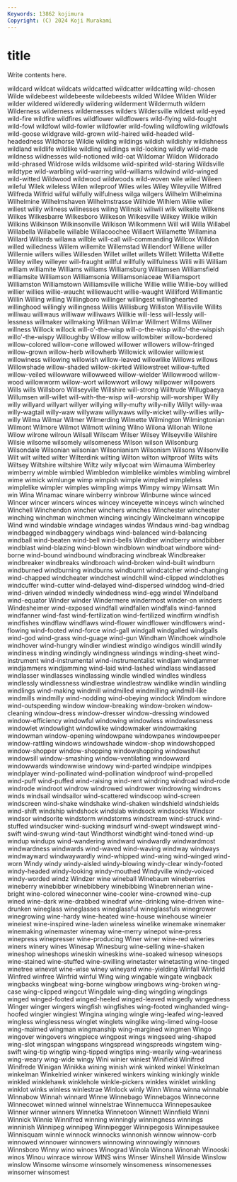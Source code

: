 ```yaml
---
Keywords: 13862 kojimura
Copyright: (C) 2024 Koji Murakami
---
```


# title

Write contents here.



wildcard wildcat wildcats wildcatted wildcatter wildcatting wild-chosen Wilde wildebeest
wildebeeste wildebeests wilded Wildee Wilden Wilder wilder wildered wilderedly wildering
wilderment Wildermuth wildern Wilderness wilderness wildernesses wilders Wildersville wildest wild-eyed
wild-fire wildfire wildfires wildflower wildflowers wild-flying wild-fought wild-fowl wildfowl wild-fowler
wildfowler wild-fowling wildfowling wildfowls wild-goose wildgrave wild-grown wild-haired wild-headed wild-headedness
Wildhorse Wildie wilding wildings wildish wildishly wildishness wildland wildlife wildlike
wildling wildlings wild-looking wildly wild-made wildness wildnesses wild-notioned wild-oat Wildomar
Wildon Wildorado wild-phrased Wildrose wilds wildsome wild-spirited wild-staring Wildsville wildtype
wild-warbling wild-warring wild-williams wildwind wild-winged wild-witted Wildwood wildwood wildwoods wild-woven
wile wiled Wileen wileful Wilek wileless Wilen wileproof Wiles wiles
Wiley Wileyville Wilfred Wilfreda Wilfrid wilful wilfully wilfulness wilga wilgers
Wilhelm Wilhelmina Wilhelmine Wilhelmshaven Wilhelmstrasse Wilhide Wilhlem Wilie wilier wiliest
wilily wiliness wilinesses wiling Wilinski wiliwili wilk wilkeite Wilkens Wilkes
Wilkesbarre Wilkesboro Wilkeson Wilkesville Wilkey Wilkie wilkin Wilkins Wilkinson Wilkinsonville
Wilkison Wilkommenn Will will Willa Willabel Willabella Willabelle willable Willacoochee
Willaert Willamette Willamina Willard Willards willawa willble will-call will-commanding Willcox
Willdon willed willedness Willem willemite Willemstad Willendorf Willene willer Willernie
willers willes Willesden Willet willet willets Willett Willetta Willette Willey
willey willeyer will-fraught willful willfully willfulness Willi willi William william
williamite Williams williams Williamsburg Williamsen Williamsfield williamsite Williamson Williamsonia Williamsoniaceae
Williamsport Williamston Williamstown Williamsville williche Willie willie Willie-boy willied willier
willies willie-waucht williewaucht willie-waught Williford Willimantic Willin Willing willing Willingboro
willinger willingest willinghearted willinghood willingly willingness Willis Willisburg Williston Willisville
Willits williwau williwaus williwaw williwaws Willkie will-less will-lessly will-lessness willmaker
willmaking Willman Willmar Willmert Willms Willner willness Willock willock will-o'-the-wisp
will-o-the-wisp willo'-the-wispish willo'-the-wispy Willoughby Willow willow willowbiter willow-bordered willow-colored willow-cone
willowed willower willowers willow-fringed willow-grown willow-herb willowherb Willowick willowier willowiest
willowiness willowing willowish willow-leaved willowlike Willows willows Willowshade willow-shaded willow-skirted
Willowstreet willow-tufted willow-veiled willowware willowweed willow-wielder Willowwood willow-wood willowworm willow-wort
willowwort willowy willpower willpowers Wills wills Willsboro Willseyville Willshire will-strong
Willtrude Willugbaeya Willumsen will-willet will-with-the-wisp will-worship will-worshiper Willy willy willyard
willyart willyer willying willy-mufty willy-nilly Willyt willy-waa willy-wagtail willy-waw willywaw
willywaws willy-wicket willy-willies willy-willy Wilma Wilmar Wilmer Wilmerding Wilmette Wilmington
Wilmingtonian Wilmont Wilmore Wilmot Wilmott wilning Wilno Wilona Wilonah Wilone
Wilow wilrone wilroun Wilsall Wilscam Wilser Wilsey Wilseyville Wilshire Wilsie
wilsome wilsomely wilsomeness Wilson wilson Wilsonburg Wilsondale Wilsonian wilsonian Wilsonianism
Wilsonism Wilsons Wilsonville Wilt wilt wilted wilter Wilterdink wilting Wilton
wilton wiltproof Wilts wilts Wiltsey Wiltshire wiltshire Wiltz wily wilycoat
wim Wimauma Wimberley wimberry wimble wimbled Wimbledon wimblelike wimbles wimbling
wimbrel wime wimick wimlunge wimp wimpish wimple wimpled wimpleless wimplelike
wimpler wimples wimpling wimps Wimpy wimpy Wimsatt Win win Wina
Winamac winare winberry winbrow Winburne wince winced Wincer wincer wincers
winces wincey winceyette winceys winch winched Winchell Winchendon wincher winchers
winches Winchester winchester winching winchman winchmen wincing wincingly Winckelmann wincopipe
Wind wind windable windage windages windas Windaus wind-bag windbag windbagged
windbaggery windbags wind-balanced wind-balancing windball wind-beaten wind-bell wind-bells Windber windberry
windbibber windblast wind-blazing wind-blown windblown windboat windbore wind-borne wind-bound windbound
windbracing windbreak Windbreaker windbreaker windbreaks windbroach wind-broken wind-built windburn windburned
windburning windburns windburnt windcatcher wind-changing wind-chapped windcheater windchest windchill wind-clipped
windclothes windcuffer wind-cutter wind-delayed wind-dispersed winddog wind-dried wind-driven winded windedly
windedness wind-egg windel Windelband wind-equator Winder winder Windermere windermost winder-on
winders Windesheimer wind-exposed windfall windfallen windfalls wind-fanned windfanner wind-fast wind-fertilization
wind-fertilized windfirm windfish windfishes windflaw windflaws wind-flower windflower windflowers wind-flowing
wind-footed wind-force wind-gall windgall windgalled windgalls wind-god wind-grass wind-guage wind-gun
Windham Windhoek windhole windhover wind-hungry windier windiest windigo windigos windill
windily windiness winding windingly windingness windings winding-sheet wind-instrument wind-instrumental wind-instrumentalist
windjam windjammer windjammers windjamming wind-laid wind-lashed windlass windlassed windlasser windlasses
windlassing windle windled windles windless windlessly windlessness windlestrae windlestraw windlike
windlin windling windlings wind-making windmill windmilled windmilling windmill-like windmills windmilly
wind-nodding wind-obeying windock Windom windore wind-outspeeding window window-breaking window-broken window-cleaning
window-dress window-dresser window-dressing windowed window-efficiency windowful windowing windowless windowlessness windowlet
windowlight windowlike windowmaker windowmaking windowman window-opening windowpane windowpanes windowpeeper window-rattling
windows windowshade window-shop windowshopped window-shopper window-shopping windowshopping windowshut windowsill window-smashing
window-ventilating windowward windowwards windowwise windowy wind-parted windpipe windpipes windplayer wind-pollinated
wind-pollination windproof wind-propelled wind-puff wind-puffed wind-raising wind-rent windring windroad wind-rode
windrode windroot windrow windrowed windrower windrowing windrows winds windsail windsailor
wind-scattered windscoop wind-screen windscreen wind-shake windshake wind-shaken windshield windshields wind-shift
windship windshock windslab windsock windsocks Windsor windsor windsorite windstorm windstorms
windstream wind-struck wind-stuffed windsucker wind-sucking windsurf wind-swept windswept wind-swift wind-swung
wind-taut Windthorst windtight wind-toned wind-up windup windups wind-wandering windward windwardly
windwardmost windwardness windwards wind-waved wind-waving windway windways windwayward windwaywardly wind-whipped
wind-wing wind-winged wind-worn Windy windy windy-aisled windy-blowing windy-clear windy-footed windy-headed
windy-looking windy-mouthed Windyville windy-voiced windy-worded windz Windzer wine wineball Winebaum
wineberries wineberry winebibber winebibbery winebibbing Winebrennerian wine-bright wine-colored wineconner wine-cooler
wine-crowned wine-cup wined wine-dark wine-drabbed winedraf wine-drinking wine-driven wine-drunken wineglass
wineglasses wineglassful wineglassfuls winegrower winegrowing wine-hardy wine-heated wine-house winehouse wineier
wineiest wine-inspired wine-laden wineless winelike winemake winemaker winemaking winemaster winemay
wine-merry winepot wine-press winepress winepresser wine-producing Winer winer wine-red wineries
winers winery wines Winesap Winesburg wine-selling wine-shaken wineshop wineshops wineskin
wineskins wine-soaked winesop winesops wine-stained wine-stuffed wine-swilling winetaster winetasting wine-tinged
winetree winevat wine-wise winey wineyard wine-yielding Winfall Winfield Winfred winfree
Winfrid winful Wing wing wingable wingate wingback wingbacks wingbeat wing-borne
wingbow wingbows wing-broken wing-case wing-clipped wingcut Wingdale wing-ding wingding wingdings
winged winged-footed winged-heeled winged-leaved wingedly wingedness Winger winger wingers wingfish
wingfishes wing-footed winghanded wing-hoofed wingier wingiest Wingina winging wingle wing-leafed
wing-leaved wingless winglessness winglet winglets winglike wing-limed wing-loose wing-maimed wingman
wingmanship wing-margined wingmen Wingo wingover wingovers wingpiece wingpost wings wingseed
wing-shaped wing-slot wingspan wingspans wingspread wingspreads wingstem wing-swift wing-tip wingtip
wing-tipped wingtips wing-wearily wing-weariness wing-weary wing-wide wingy Wini winier winiest
Winifield Winifred Winifrede Winigan Winikka wining winish wink winked winkel
Winkelman winkelman Winkelried winker winkered winkers winking winkingly winkle winkled
winklehawk winklehole winkle-pickers winkles winklet winkling winklot winks winless winlestrae
Winlock winly Winn Winna winna winnable Winnabow Winnah winnard Winne
Winnebago Winnebagos Winneconne Winnecowet winned winnel winnelstrae Winnemucca Winnepesaukee Winner
winner winners Winnetka Winnetoon Winnett Winnfield Winni Winnick Winnie Winnifred
winning winningly winningness winnings winninish Winnipeg winnipeg Winnipegger Winnipegosis Winnipesaukee
Winnisquam winnle winnock winnocks winnonish winnow winnow-corb winnowed winnower winnowers
winnowing winnowingly winnows Winnsboro Winny wino winoes Winograd Winola Winona
Winonah Winooski winos Winou winrace winrow WINS wins Winser Winshell
Winside Winslow winslow Winsome winsome winsomely winsomeness winsomenesses winsomer winsomest
